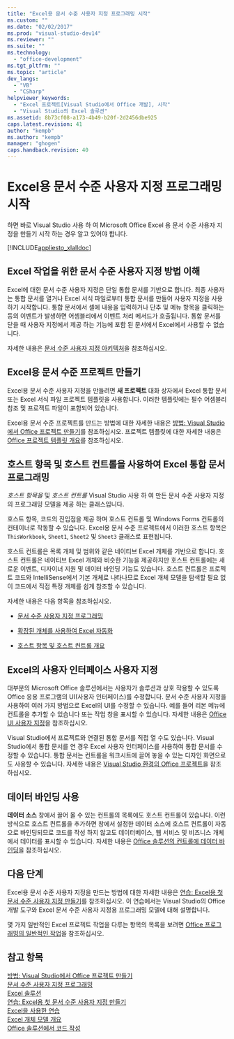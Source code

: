 ```yaml
---
title: "Excel용 문서 수준 사용자 지정 프로그래밍 시작"
ms.custom: ""
ms.date: "02/02/2017"
ms.prod: "visual-studio-dev14"
ms.reviewer: ""
ms.suite: ""
ms.technology: 
  - "office-development"
ms.tgt_pltfrm: ""
ms.topic: "article"
dev_langs: 
  - "VB"
  - "CSharp"
helpviewer_keywords: 
  - "Excel 프로젝트[Visual Studio에서 Office 개발], 시작"
  - "Visual Studio의 Excel 솔루션"
ms.assetid: 8b73cf08-a173-4b49-b20f-2d2456dbe925
caps.latest.revision: 41
author: "kempb"
ms.author: "kempb"
manager: "ghogen"
caps.handback.revision: 40
---
```

# Excel용 문서 수준 사용자 지정 프로그래밍 시작
  하면 바로 Visual Studio 사용 하 여 Microsoft Office Excel 용 문서 수준 사용자 지정을 만들기 시작 하는 경우 알고 있어야 합니다.  
  
 [!INCLUDE[appliesto_xlalldoc](../vsto/includes/appliesto-xlalldoc-md.md)]  
  
## Excel 작업을 위한 문서 수준 사용자 지정 방법 이해  
 Excel에 대한 문서 수준 사용자 지정은 단일 통합 문서를 기반으로 합니다.  최종 사용자는 통합 문서를 열거나 Excel 서식 파일로부터 통합 문서를 만들어 사용자 지정을 사용하기 시작합니다.  통합 문서에서 셀에 내용을 입력하거나 단추 및 메뉴 항목을 클릭하는 등의 이벤트가 발생하면 어셈블리에서 이벤트 처리 메서드가 호출됩니다.  통합 문서를 닫을 때 사용자 지정에서 제공 하는 기능에 포함 된 문서에서 Excel에서 사용할 수 없습니다.  
  
 자세한 내용은 [문서 수준 사용자 지정 아키텍처](../vsto/architecture-of-document-level-customizations.md)을 참조하십시오.  
  
## Excel용 문서 수준 프로젝트 만들기  
 Excel용 문서 수준 사용자 지정을 만들려면 **새 프로젝트** 대화 상자에서 Excel 통합 문서 또는 Excel 서식 파일 프로젝트 템플릿을 사용합니다.  이러한 템플릿에는 필수 어셈블리 참조 및 프로젝트 파일이 포함되어 있습니다.  
  
 Excel용 문서 수준 프로젝트를 만드는 방법에 대한 자세한 내용은 [방법: Visual Studio에서 Office 프로젝트 만들기](../vsto/how-to-create-office-projects-in-visual-studio.md)를 참조하십시오.  프로젝트 템플릿에 대한 자세한 내용은 [Office 프로젝트 템플릿 개요](../vsto/office-project-templates-overview.md)를 참조하십시오.  
  
## 호스트 항목 및 호스트 컨트롤을 사용하여 Excel 통합 문서 프로그래밍  
 *호스트 항목을* 및  *호스트 컨트롤* Visual Studio 사용 하 여 만든 문서 수준 사용자 지정의 프로그래밍 모델을 제공 하는 클래스입니다.  
  
 호스트 항목, 코드의 진입점을 제공 하며 호스트 컨트롤 및 Windows Forms 컨트롤의 컨테이너로 작동할 수 있습니다.  Excel용 문서 수준 프로젝트에서 이러한 호스트 항목은 `ThisWorkbook`, `Sheet1`, `Sheet2` 및 `Sheet3` 클래스로 표현됩니다.  
  
 호스트 컨트롤은 목록 개체 및 범위와 같은 네이티브 Excel 개체를 기반으로 합니다.  호스트 컨트롤은 네이티브 Excel 개체와 비슷한 기능을 제공하지만 호스트 컨트롤에는 새로운 이벤트, 디자이너 지원 및 데이터 바인딩 기능도 있습니다.  호스트 컨트롤은 프로젝트 코드와 IntelliSense에서 기본 개체로 나타나므로 Excel 개체 모델을 탐색할 필요 없이 코드에서 직접 특정 개체를 쉽게 참조할 수 있습니다.  
  
 자세한 내용은 다음 항목을 참조하십시오.  
  
-   [문서 수준 사용자 지정 프로그래밍](../vsto/programming-document-level-customizations.md)  
  
-   [확장된 개체를 사용하여 Excel 자동화](../vsto/automating-excel-by-using-extended-objects.md)  
  
-   [호스트 항목 및 호스트 컨트롤 개요](../vsto/host-items-and-host-controls-overview.md)  
  
## Excel의 사용자 인터페이스 사용자 지정  
 대부분의 Microsoft Office 솔루션에서는 사용자가 솔루션과 상호 작용할 수 있도록 Office 응용 프로그램의 UI\(사용자 인터페이스\)를 수정합니다.  문서 수준 사용자 지정을 사용하여 여러 가지 방법으로 Excel의 UI를 수정할 수 있습니다.  예를 들어 리본 메뉴에 컨트롤을 추가할 수 있습니다 또는 작업 창을 표시할 수 있습니다.  자세한 내용은 [Office UI 사용자 지정](../vsto/office-ui-customization.md)을 참조하십시오.  
  
 Visual Studio에서 프로젝트와 연결된 통합 문서를 직접 열 수도 있습니다.  Visual Studio에서 통합 문서를 연 경우 Excel 사용자 인터페이스를 사용하여 통합 문서를 수정할 수 있습니다.  통합 문서는 컨트롤을 워크시트에 끌어 놓을 수 있는 디자인 화면으로도 사용할 수 있습니다.  자세한 내용은 [Visual Studio 환경의 Office 프로젝트](../vsto/office-projects-in-the-visual-studio-environment.md)을 참조하십시오.  
  
## 데이터 바인딩 사용  
 **데이터 소스** 창에서 끌어 올 수 있는 컨트롤의 목록에도 호스트 컨트롤이 있습니다.  이런 방식으로 호스트 컨트롤을 추가하면 창에서 설정한 데이터 소스에 호스트 컨트롤이 자동으로 바인딩되므로  코드를 작성 하지 않고도 데이터베이스, 웹 서비스 및 비즈니스 개체에서 데이터를 표시할 수 있습니다.  자세한 내용은 [Office 솔루션의 컨트롤에 데이터 바인딩](../vsto/binding-data-to-controls-in-office-solutions.md)을 참조하십시오.  
  
## 다음 단계  
 Excel용 문서 수준 사용자 지정을 만드는 방법에 대한 자세한 내용은 [연습: Excel용 첫 문서 수준 사용자 지정 만들기](../vsto/walkthrough-creating-your-first-document-level-customization-for-excel.md)를 참조하십시오.  이 연습에서는 Visual Studio의 Office 개발 도구와 Excel 문서 수준 사용자 지정용 프로그래밍 모델에 대해 설명합니다.  
  
 몇 가지 일반적인 Excel 프로젝트 작업을 다루는 항목의 목록을 보려면 [Office 프로그래밍의 일반적인 작업](../vsto/common-tasks-in-office-programming.md)을 참조하십시오.  
  
## 참고 항목  
 [방법: Visual Studio에서 Office 프로젝트 만들기](../vsto/how-to-create-office-projects-in-visual-studio.md)   
 [문서 수준 사용자 지정 프로그래밍](../vsto/programming-document-level-customizations.md)   
 [Excel 솔루션](../vsto/excel-solutions.md)   
 [연습: Excel용 첫 문서 수준 사용자 지정 만들기](../vsto/walkthrough-creating-your-first-document-level-customization-for-excel.md)   
 [Excel을 사용한 연습](../vsto/walkthroughs-using-excel.md)   
 [Excel 개체 모델 개요](../vsto/excel-object-model-overview.md)   
 [Office 솔루션에서 코드 작성](../vsto/writing-code-in-office-solutions.md)  
  
  